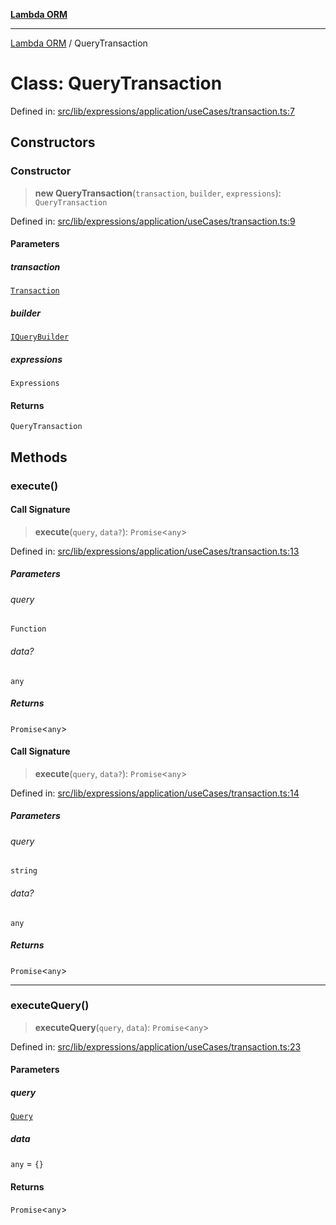 [**Lambda ORM**](../README.md)

***

[Lambda ORM](../README.md) / QueryTransaction

# Class: QueryTransaction

Defined in: [src/lib/expressions/application/useCases/transaction.ts:7](https://github.com/lambda-orm/lambdaorm/blob/d458bba636206871821586fca1a7822cc50e2446/src/lib/expressions/application/useCases/transaction.ts#L7)

## Constructors

### Constructor

> **new QueryTransaction**(`transaction`, `builder`, `expressions`): `QueryTransaction`

Defined in: [src/lib/expressions/application/useCases/transaction.ts:9](https://github.com/lambda-orm/lambdaorm/blob/d458bba636206871821586fca1a7822cc50e2446/src/lib/expressions/application/useCases/transaction.ts#L9)

#### Parameters

##### transaction

[`Transaction`](Transaction.md)

##### builder

[`IQueryBuilder`](../interfaces/IQueryBuilder.md)

##### expressions

`Expressions`

#### Returns

`QueryTransaction`

## Methods

### execute()

#### Call Signature

> **execute**(`query`, `data?`): `Promise`\<`any`\>

Defined in: [src/lib/expressions/application/useCases/transaction.ts:13](https://github.com/lambda-orm/lambdaorm/blob/d458bba636206871821586fca1a7822cc50e2446/src/lib/expressions/application/useCases/transaction.ts#L13)

##### Parameters

###### query

`Function`

###### data?

`any`

##### Returns

`Promise`\<`any`\>

#### Call Signature

> **execute**(`query`, `data?`): `Promise`\<`any`\>

Defined in: [src/lib/expressions/application/useCases/transaction.ts:14](https://github.com/lambda-orm/lambdaorm/blob/d458bba636206871821586fca1a7822cc50e2446/src/lib/expressions/application/useCases/transaction.ts#L14)

##### Parameters

###### query

`string`

###### data?

`any`

##### Returns

`Promise`\<`any`\>

***

### executeQuery()

> **executeQuery**(`query`, `data`): `Promise`\<`any`\>

Defined in: [src/lib/expressions/application/useCases/transaction.ts:23](https://github.com/lambda-orm/lambdaorm/blob/d458bba636206871821586fca1a7822cc50e2446/src/lib/expressions/application/useCases/transaction.ts#L23)

#### Parameters

##### query

[`Query`](Query.md)

##### data

`any` = `{}`

#### Returns

`Promise`\<`any`\>

